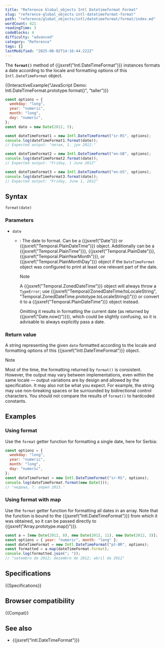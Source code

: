 ```yaml
---
title: "Reference Global_objects Intl Datetimeformat Format"
slug: "reference-global_objects-intl-datetimeformat-format"
path: "reference/global_objects/intl/datetimeformat/format/index.md"
wordCount: 421
readingTime: 3
codeBlocks: 4
difficulty: "advanced"
category: "Reference"
tags: []
lastModified: "2025-08-02T14:16:44.222Z"
---
```



The **`format()`** method of {{jsxref("Intl.DateTimeFormat")}} instances formats a date according to the locale and formatting options of this `Intl.DateTimeFormat` object.

{{InteractiveExample("JavaScript Demo: Intl.DateTimeFormat.prototype.format()", "taller")}}

```js interactive-example
const options = {
  weekday: "long",
  year: "numeric",
  month: "long",
  day: "numeric",
};
const date = new Date(2012, 5);

const dateTimeFormat1 = new Intl.DateTimeFormat("sr-RS", options);
console.log(dateTimeFormat1.format(date));
// Expected output: "петак, 1. јун 2012."

const dateTimeFormat2 = new Intl.DateTimeFormat("en-GB", options);
console.log(dateTimeFormat2.format(date));
// Expected output: "Friday, 1 June 2012"

const dateTimeFormat3 = new Intl.DateTimeFormat("en-US", options);
console.log(dateTimeFormat3.format(date));
// Expected output: "Friday, June 1, 2012"
```

## Syntax

```js-nolint
format(date)
```

### Parameters

- `date`
  - : The date to format. Can be a {{jsxref("Date")}} or {{jsxref("Temporal.PlainDateTime")}} object. Additionally can be a {{jsxref("Temporal.PlainTime")}}, {{jsxref("Temporal.PlainDate")}}, {{jsxref("Temporal.PlainYearMonth")}}, or {{jsxref("Temporal.PlainMonthDay")}} object if the `DateTimeFormat` object was configured to print at least one relevant part of the date.

    > [!NOTE]
    > A {{jsxref("Temporal.ZonedDateTime")}} object will always throw a `TypeError`; use {{jsxref("Temporal/ZonedDateTime/toLocaleString", "Temporal.ZonedDateTime.prototype.toLocaleString()")}} or convert it to a {{jsxref("Temporal.PlainDateTime")}} object instead.

    Omitting it results in formatting the current date (as returned by {{jsxref("Date.now()")}}), which could be slightly confusing, so it is advisable to always explicitly pass a date.

### Return value

A string representing the given `date` formatted according to the locale and formatting options of this {{jsxref("Intl.DateTimeFormat")}} object.

> [!NOTE]
> Most of the time, the formatting returned by `format()` is consistent. However, the output may vary between implementations, even within the same locale — output variations are by design and allowed by the specification. It may also not be what you expect. For example, the string may use non-breaking spaces or be surrounded by bidirectional control characters. You should not compare the results of `format()` to hardcoded constants.

## Examples

### Using format

Use the `format` getter function for formatting a single date, here for
Serbia:

```js
const options = {
  weekday: "long",
  year: "numeric",
  month: "long",
  day: "numeric",
};
const dateTimeFormat = new Intl.DateTimeFormat("sr-RS", options);
console.log(dateTimeFormat.format(new Date()));
// "недеља, 7. април 2013."
```

### Using format with map

Use the `format` getter function for formatting all dates in an array. Note
that the function is bound to the {{jsxref("Intl.DateTimeFormat")}}
from which it was obtained, so it can be passed directly to
{{jsxref("Array.prototype.map()")}}.

```js
const a = [new Date(2012, 8), new Date(2012, 11), new Date(2012, 3)];
const options = { year: "numeric", month: "long" };
const dateTimeFormat = new Intl.DateTimeFormat("pt-BR", options);
const formatted = a.map(dateTimeFormat.format);
console.log(formatted.join("; "));
// "setembro de 2012; dezembro de 2012; abril de 2012"
```

## Specifications

{{Specifications}}

## Browser compatibility

{{Compat}}

## See also

- {{jsxref("Intl.DateTimeFormat")}}
